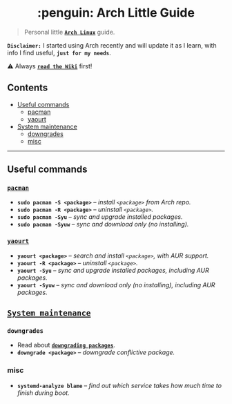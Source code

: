 <h1 align="center">
  <br>
    :penguin: Arch Little Guide
  <br>
</h1>

> Personal little [**`Arch Linux`**](https://www.archlinux.org/) guide.  

**`Disclaimer:`** I started using Arch recently and will update it as I learn, with info I find useful, **`just for my needs`**.

:warning: Always [**`read the Wiki`**](https://wiki.archlinux.org/) first!

## Contents

- [Useful commands](#useful-commands)
  - [pacman](#pacman)
  - [yaourt](#yaourt)
 - [System maintenance](#system-maintenance)
   - [downgrades](#downgrades)
   - [misc](#misc)

---

## Useful commands

### [**`pacman`**](https://wiki.archlinux.org/index.php/pacman)

- **`sudo pacman -S <package>`** – *install `<package>` from Arch repo.*  
- **`sudo pacman -R <package>`** – *uninstall `<package>`.*  
- **`sudo pacman -Syu`** – *sync and upgrade installed packages.*  
- **`sudo pacman -Syuw`** – *sync and download only (no installing).*  

### [**`yaourt`**](https://archlinux.fr/yaourt-en)

- **`yaourt <package>`** – *search and install `<package>`, with AUR support.*  
- **`yaourt -R <package>`** – *uninstall `<package>`.*  
- **`yaourt -Syu`** – *sync and upgrade installed packages, including AUR packages.*  
- **`yaourt -Syuw`** – *sync and download only (no installing), including AUR packages.*  

## [**`System maintenance`**](https://wiki.archlinux.org/index.php/System_maintenance)

### **`downgrades`**

- Read about [**`downgrading packages`**](https://wiki.archlinux.org/index.php/downgrading_packages).  
- **`downgrade <package>`** – *downgrade conflictive package.*

### misc

- **`systemd-analyze blame`** – *find out which service takes how much time to finish during boot.*  

